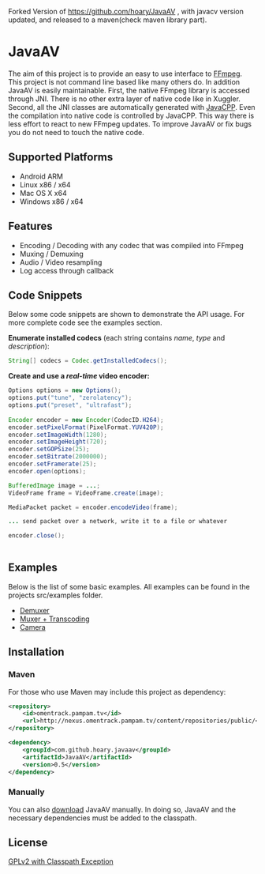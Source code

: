 Forked Version of https://github.com/hoary/JavaAV , with javacv version updated, and released to a maven(check maven library part).

# JavaAV

The aim of this project is to provide an easy to use interface to [FFmpeg]. This project is not command line based like
many others do. In addition JavaAV is easily maintainable. First, the native FFmpeg library is accessed through JNI.
There is no other extra layer of native code like in Xuggler. Second, all the JNI classes are automatically generated
with [JavaCPP]. Even the compilation into native code is controlled by JavaCPP. This way there is less effort to react
to new FFmpeg updates. To improve JavaAV or fix bugs you do not need to touch the native code. 

## Supported Platforms
* Android ARM
* Linux 	x86 / x64
* Mac OS X	x64
* Windows 	x86 / x64

## Features

* Encoding / Decoding with any codec that was compiled into FFmpeg
* Muxing / Demuxing
* Audio / Video resampling
* Log access through callback

## Code Snippets
Below some code snippets are shown to demonstrate the API usage. For more complete code see the examples section.

**Enumerate installed codecs** (each string contains _name_, _type_ and _description_):
```java
String[] codecs = Codec.getInstalledCodecs();
```
**Create and use a _real-time_ video encoder:**
```java
Options options = new Options();
options.put("tune", "zerolatency");
options.put("preset", "ultrafast");
		
Encoder encoder = new Encoder(CodecID.H264);
encoder.setPixelFormat(PixelFormat.YUV420P);
encoder.setImageWidth(1280);
encoder.setImageHeight(720);
encoder.setGOPSize(25);
encoder.setBitrate(2000000);
encoder.setFramerate(25);
encoder.open(options);

BufferedImage image = ...;
VideoFrame frame = VideoFrame.create(image);

MediaPacket packet = encoder.encodeVideo(frame);

... send packet over a network, write it to a file or whatever

encoder.close();
			
```

## Examples
Below is the list of some basic examples. All examples can be found in the projects src/examples folder.

* [Demuxer][DemuxerExample]
* [Muxer + Transcoding][MuxerExample]
* [Camera][CameraExample]

## Installation
### Maven

For those who use Maven may include this project as dependency:

```xml
<repository>
    <id>omentrack.pampam.tv</id>
    <url>http://nexus.omentrack.pampam.tv/content/repositories/public/</url>
</repository>

<dependency>
    <groupId>com.github.hoary.javaav</groupId>
    <artifactId>JavaAV</artifactId>
    <version>0.5</version>
</dependency>
```

### Manually
You can also [download] JavaAV manually. In doing so, JavaAV and the necessary dependencies must be added to the classpath.

## License

[GPLv2 with Classpath Exception][GPLv2]

[FFmpeg]: http://www.ffmpeg.org/
[JavaCPP]: http://code.google.com/p/javacpp/
[DemuxerExample]: https://github.com/hoary/JavaAV/blob/master/JavaAV/src/examples/java/com/github/hoary/javaav/DemuxerExample.java
[MuxerExample]: https://github.com/hoary/JavaAV/blob/master/JavaAV/src/examples/java/com/github/hoary/javaav/MuxerExample.java
[CameraExample]: https://github.com/hoary/JavaAV/blob/master/JavaAV/src/examples/java/com/github/hoary/javaav/CameraExample.java
[GPLv2]: https://raw.github.com/hoary/JavaAV/master/LICENSE
[download]: https://github.com/hoary/JavaAV/blob/master
